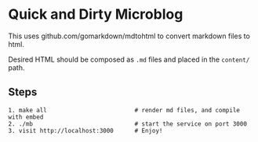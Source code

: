 # Quick and Dirty Microblog

This uses github.com/gomarkdown/mdtohtml to convert markdown files to html.

Desired HTML should be composed as `.md` files and placed in the `content/` path.

## Steps

```
1. make all                         # render md files, and compile with embed
2. ./mb                             # start the service on port 3000
3. visit http://localhost:3000      # Enjoy!
```

